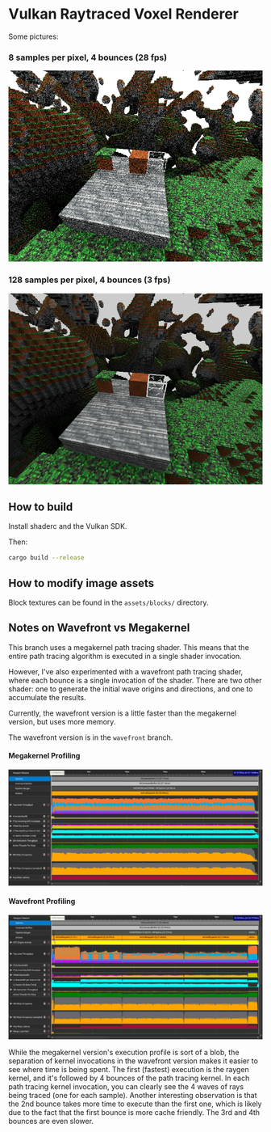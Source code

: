# Vulkan Raytraced Voxel Renderer

Some pictures:

### 8 samples per pixel, 4 bounces (28 fps)
![8 samples per pixel, 4 bounces, 128x128x128 voxel grid](./assets/screenshots/8spp_800x600.png)

### 128 samples per pixel, 4 bounces (3 fps)
![128 samples per pixel, 4 bounces, 128x128x128 voxel grid](./assets/screenshots/128spp_800x600.png)

## How to build

Install shaderc and the Vulkan SDK.

Then:
```bash
cargo build --release
```

## How to modify image assets
Block textures can be found in the `assets/blocks/` directory.

## Notes on Wavefront vs Megakernel

This branch uses a megakernel path tracing shader.
This means that the entire path tracing algorithm is executed in a single shader invocation.

However, I've also experimented with a wavefront path tracing shader, where each bounce is a single invocation of the shader.
There are two other shader: one to generate the initial wave origins and directions, and one to accumulate the results.

Currently, the wavefront version is a little faster than the megakernel version, but uses more memory.

The wavefront version is in the `wavefront` branch.

#### Megakernel Profiling
![Megakernel Profiling](./assets/screenshots/4b_4spp_megakernel.png)
#### Wavefront Profiling
![Wavefront Profiling](./assets/screenshots/4b_4spp_wavefront.png)

While the megakernel version's execution profile is sort of a blob, the separation of kernel invocations in the wavefront version makes it easier to see where time is being spent.
The first (fastest) execution is the raygen kernel, and it's followed by 4 bounces of the path tracing kernel.
In each path tracing kernel invocation, you can clearly see the 4 waves of rays being traced (one for each sample).
Another interesting observation is that the 2nd bounce takes more time to execute than the first one, which is likely due to the fact that the first bounce is more cache friendly. The 3rd and 4th bounces are even slower.